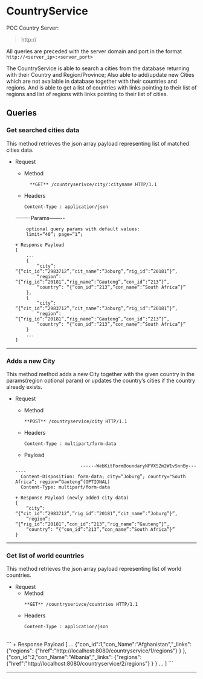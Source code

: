 # CountryService

POC Country Server:
>http://

All queries are preceded with the server domain and port in the format
``http://<server_ip>:<server_port>``

The CountryService is able to search a cities from the database returning with their Country and Region/Province; Also able to add/update new Cities which are not available in  database together with their countries and regions. And is able to get a list of countries with links pointing to their list of regions and list of regions with links pointing to their list of cities.

## Queries

### Get searched cities data
This method retrieves the json array payload representing list of matched cities data.
+ Request
    + Method
      ```
        **GET** /countryserivce/city/:cityname HTTP/1.1
      ```
    + Headers
      ```
      Content-Type : application/json
      ```
      
    -——-Params——--
    <br/>
    ```
        optional query params with default values:
        limit=“40”; page=“1”;
    ```
    
    ```
    + Response Payload
    [
        ...
        {
            “city”: “{“cit_id”:”2983712”,“cit_name”:”Joburg”,”rig_id”:”20181”}”,
            “region”: “{“rig_id”:”20181”,”rig_name”:”Gauteng”,”con_id”:”213”}”,
            “country”: “{“con_id”:”213”,”con_name”:”South Africa”}”
        },
        {
            “city”: “{“cit_id”:”2983712”,“cit_name”:”Joburg”,”rig_id”:”20181”}”,
            “region”: “{“rig_id”:”20181”,”rig_name”:”Gauteng”,”con_id”:”213”}”,
            “country”: “{“con_id”:”213”,”con_name”:”South Africa”}”
        }
        ...
    ]
    ```

------------------------------------------------------------------------------


### Adds a new City
This method method adds a new City together with the given country in the params(region optional param) or updates the country’s cities if the country already exists.

+ Request
    + Method
      ```
      **POST** /countryservice/city HTTP/1.1
      ```
    + Headers
      ```
      Content-Type : multipart/form-data
      ```
    + Payload
    
    ```
                            ------WebKitFormBoundaryNFVXSZm2W1vSnnBy-------
      Content-Disposition: form-data; city=“Joburg”; country="South Africa“; region=“Gauteng”(OPTIONAL)
      Content-Type: multipart/form-data
    ```

    ```
    + Response Payload (newly added city data)
    {
        “city”: “{“cit_id”:”2983712”,”rig_id”:”20181”,“cit_name”:”Joburg”}”,
        “region”: “{“rig_id”:”20181”,”con_id”:”213”,”rig_name”:”Gauteng”}”,
        “country”: “{“con_id”:”213”,”con_name”:”South Africa”}”
    }
    ```

------------------------------------------------------------------------------


### Get list of world countries
This method retrieves the json array payload representing list of world countries.
+ Request
    + Method
      ```
      **GET** /countryserivce/countries HTTP/1.1
      ```
    + Headers
      ```
      Content-Type : application/json
      ```
<br/>
    ```
    + Response Payload
    [
        ...
        {"con_id":1,"con_Name":"Afghanistan","_links":
            {"regions":
                {"href":"http://localhost:8080/countryservice/1/regions"}
            }
        },
        {"con_id":2,"con_Name":"Albania","_links":
            {"regions":
                {"href":"http://localhost:8080/countryservice/2/regions"}
            }
        }
        ...
    ]
    ```

------------------------------------------------------------------------------
